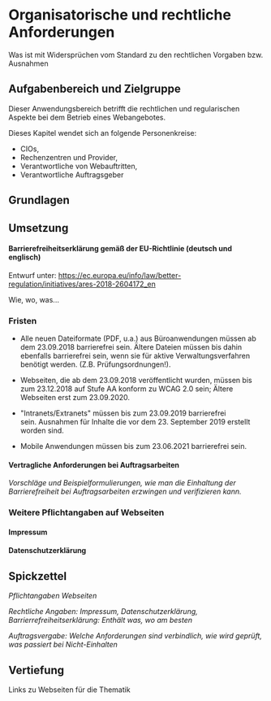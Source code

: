 Organisatorische und rechtliche Anforderungen
=============================================

Was ist mit Widersprüchen vom Standard zu den rechtlichen Vorgaben bzw.
Ausnahmen

Aufgabenbereich und Zielgruppe
------------------------------

Dieser Anwendungsbereich betrifft die rechtlichen und regularischen
Aspekte bei dem Betrieb eines Webangebotes.

Dieses Kapitel wendet sich an folgende Personenkreise:

-   CIOs,
-   Rechenzentren und Provider,
-   Verantwortliche von Webauftritten,
-   Verantwortliche Auftragsgeber

Grundlagen
----------

Umsetzung
---------

#### Barrierefreiheitserklärung gemäß der EU-Richtlinie (deutsch und englisch)

Entwurf unter:
<https://ec.europa.eu/info/law/better-regulation/initiatives/ares-2018-2604172_en>

Wie, wo, was...

### Fristen 

-   Alle neuen Dateiformate (PDF, u.a.) aus Büroanwendungen müssen ab
    dem 23.09.2018 barrierefrei sein. Ältere Dateien müssen bis dahin
    ebenfalls barrierefrei sein, wenn sie für aktive
    Verwaltungsverfahren benötigt werden. (Z.B. Prüfungsordnungen!). 

-   Webseiten, die ab dem 23.09.2018 veröffentlicht wurden, müssen bis
    zum 23.12.2018 auf Stufe AA konform zu WCAG 2.0 sein; Ältere
    Webseiten erst zum 23.09.2020. 

-   \"Intranets/Extranets\" müssen bis zum 23.09.2019 barrierefrei
    sein. Ausnahmen für Inhalte die vor dem 23. September 2019 erstellt
    worden sind. 

-   Mobile Anwendungen müssen bis zum 23.06.2021 barrierefrei sein. 

#### Vertragliche Anforderungen bei Auftragsarbeiten 

*Vorschläge und Beispielformulierungen, wie man die Einhaltung der
Barrierefreiheit bei Auftragsarbeiten erzwingen und verifizieren kann.*

### Weitere Pflichtangaben auf Webseiten

#### Impressum

#### Datenschutzerklärung


Spickzettel
-----------

*Pflichtangaben Webseiten*

*Rechtliche Angaben: Impressum, Datenschutzerklärung, Barrierrefreiheitserklärung: Enthält was, wo am besten*

*Auftragsvergabe: Welche Anforderungen sind verbindlich, wie wird geprüft, was passiert bei Nicht-Einhalten*



Vertiefung
----------

Links zu Webseiten für die Thematik